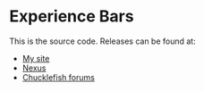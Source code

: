 ﻿# Experience Bars
This is the source code. Releases can be found at:
* [My site](http://spacechase0.com/mods/stardew-valley/experience-bars/)
* [Nexus](http://www.nexusmods.com/stardewvalley/mods/509/)
* [Chucklefish forums](http://community.playstarbound.com/resources/experience-bars.3905/)
